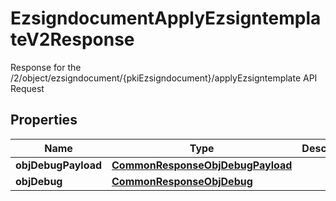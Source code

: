 

# EzsigndocumentApplyEzsigntemplateV2Response

Response for the /2/object/ezsigndocument/{pkiEzsigndocument}/applyEzsigntemplate API Request

## Properties

Name | Type | Description | Notes
------------ | ------------- | ------------- | -------------
**objDebugPayload** | [**CommonResponseObjDebugPayload**](CommonResponseObjDebugPayload.md) |  |  [optional]
**objDebug** | [**CommonResponseObjDebug**](CommonResponseObjDebug.md) |  |  [optional]



